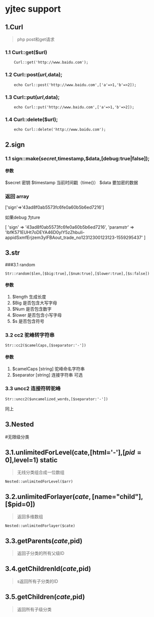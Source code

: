 # yjtec support
## 1.Curl

> php post和get请求

### 1.1 Curl::get($url)

```
    Curl::get('http://www.baidu.com');
```

### 1.2 Curl::post($url,$data);

```
    echo Curl::post('http://www.baidu.com',['a'=>1,'b'=>2]);
```

### 1.3 Curl::put($url,$data);

```
    echo Curl::put('http://www.baidu.com',['a'=>1,'b'=>2]);
```

### 1.4 Curl::delete($url);

```
    echo Curl::delete('http://www.baidu.com');
```

## 2.sign

### 1.1 sign::make($secret,$timestamp,$data,[debug:true|false]);
#### 参数
 $secret 密钥
 $timestamp 当前时间戳（time()）
 $data 要加密的数据
### 返回 array

['sign'=>'43ad8f0ab5573fc6fe0a60b5b6ed7216']

如果debug 为ture 

[
    'sign' => '43ad8f0ab5573fc6fe0a60b5b6ed7216',
    'paramstr' => 'lbfK571EUHt7oDEYA46D0ylY5zZhbuIi-appidSxmfErjzem3ylFBAout_trade_no12312300123123-1559295437'
]

## 3.str
###3.1 random 
```
Str::random($len,[$big:true],[$num:true],[$lower:true],[$s:false])
```
#### 参数
1. $length 生成长度
2. $Big 是否包含大写字母
3. $Num 是否包含数字
4. $lower 是否包含小写字母
5. $s 是否包含符号

### 3.2 cc2 驼峰转字符串
```
Str::cc2($camelCaps,[$separator:'-'])
```
#### 参数
1. $camelCaps [string] 驼峰命名字符串
2. $separator [string] 连接字符串 可选

### 3.3 uncc2 连接符转驼峰

```
Str::uncc2($uncamelized_words,[$separator:'-'])
```

同上

## 3.Nested

#无限级分类

## 3.1.unlimitedForLevel(cate,[html='-'],[$pid=0],$level=1) static

>无线分类组合成一位数组

```
Nested::unlimitedForLevel($arr)
```

## 3.2.unlimitedForlayer($cate,[$name="child"],[$pid=0])

> 返回多维数组

```
Nested::unlimitedForlayer($cate)
```

## 3.3.getParents($cate,$pid)

> 返回子分类的所有父级ID

## 3.4.getChildrenId($cate,$pid)

> s返回所有子分类的ID

## 3.5.getChildren($cate,$pid)

> 返回所有子级分类

